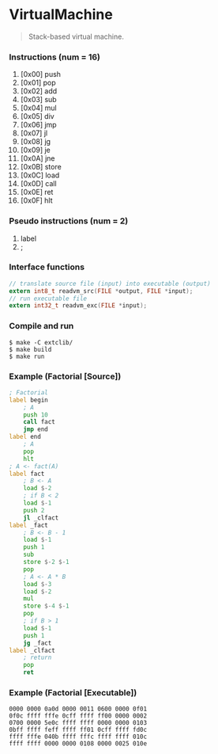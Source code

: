 # VirtualMachine
> Stack-based virtual machine.

### Instructions (num = 16)
1.  [0x00] push  
2.  [0x01] pop   
3.  [0x02] add   
4.  [0x03] sub   
5.  [0x04] mul   
6.  [0x05] div   
7.  [0x06] jmp   
8.  [0x07] jl    
9.  [0x08] jg    
10. [0x09] je    
11. [0x0A] jne   
12. [0x0B] store 
13. [0x0C] load  
14. [0x0D] call  
15. [0x0E] ret   
16. [0x0F] hlt   

### Pseudo instructions (num = 2)
1. label
2. ;

### Interface functions
```c
// translate source file (input) into executable (output)
extern int8_t readvm_src(FILE *output, FILE *input);
// run executable file
extern int32_t readvm_exc(FILE *input);
```

### Compile and run
```
$ make -C extclib/
$ make build
$ make run
```

### Example (Factorial [Source])
```asm
; Factorial
label begin
    ; A
    push 10
    call fact
    jmp end
label end
    ; A
    pop
    hlt
; A <- fact(A)
label fact
    ; B <- A
    load $-2
    ; if B < 2
    load $-1
    push 2
    jl _clfact
label _fact
    ; B <- B - 1
    load $-1
    push 1
    sub
    store $-2 $-1
    pop
    ; A <- A * B
    load $-3
    load $-2
    mul
    store $-4 $-1
    pop
    ; if B > 1
    load $-1
    push 1
    jg _fact
label _clfact
    ; return
    pop
    ret
```

### Example (Factorial [Executable])
```
0000 0000 0a0d 0000 0011 0600 0000 0f01
0f0c ffff fffe 0cff ffff ff00 0000 0002
0700 0000 5e0c ffff ffff 0000 0000 0103
0bff ffff feff ffff ff01 0cff ffff fd0c
ffff fffe 040b ffff fffc ffff ffff 010c
ffff ffff 0000 0000 0108 0000 0025 010e
```
